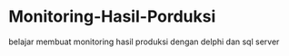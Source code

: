 # Monitoring-Hasil-Porduksi

belajar membuat monitoring hasil produksi dengan delphi dan sql server
